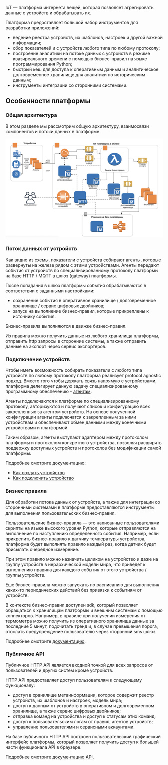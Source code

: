 IoT — платформа интернета вещей, которая позволяет агрегировать данные с устройств и обрабатывать их.

Платформа предоставляет большой набор инструментов для разработки приложений:

- ведение реестра устройств, их шаблонов, настроек и другой важной информации;
- сбор показателей и с устройств любого типа по любому протоколу;
- построение аналитики на потоке данных с устройств в режиме квазиреального времени с помощью бизнес-правил на языке программирования Python;
- быстрый кеш для доступа к оперативным данным и аналитическое долговременное хранилище для аналитики по историческим данным;
- инструменты интеграции со сторонними системами.

## Особенности платформы

### Общая архитектура

В этом разделе мы рассмотрим общую архитектуру, взаимосвязи компонентов и потоки данных в платформе.

![](./assets/architecture.png)

### Поток данных от устройств

Как видно из схемы, показатели с устройств собирают агенты, которые развернуты на железе рядом с этими устройствами. Агенты передают события от устройств по специализированному протоколу платформы на базе HTTP / MQTT в шлюз (gateway) платформы.

После попадания в шлюз платформы события обрабатываются в соответствии с заданными настройками:

- сохранение события в оперативное хранилище / долговременное хранилище / сервис цифровых двойников;
- запуск на выполнение бизнес-правил, которые прикреплены к источнику события.

Бизнес-правила выполняются в движке бизнес-правил.

Из правила можно получить данные из любого хранилища платформы, отправить http запросы в сторонние системы, а также отправить данные на экспорт через сервис экспортеров.

### Подключение устройств

Чтобы иметь возможность собирать показатели с любого типа устройств по любому протоколу платформа реализует protocol agnostic подход. Вместо того чтобы держать связь напрямую с устройствами, платформа делегирует данную задачу специализированному программному обеспечению - [агентам](../agents/).

Агенты подключаются к платформе по специализированному протоколу, авторизуются и получают список и конфигурацию всех закрепленных за агентом устройств. На основе полученной конфигурации агенты подключатся к закрепленным за ними устройствам и обеспечивают обмен данными между конечными устройствами и платформой.

Таким образом, агенты выступают адаптером между протоколом платформы и протоколом конкретного устройства, позволяя расширять поддержку доступных устройств и протоколов без модификации самой платформы.

Подробнее смотрите документацию:

- [Как создать устройство](../iot-start/create-device/)
- [Как подключить устройство](../iot-start/create-device/)

### Бизнес правила

Для обработки потока данных от устройств, а также для интеграции со сторонними системами в платформе предоставляются инструменты для выполнения пользовательских бизнес-правил.

Пользовательские бизнес-правила — это написанные пользователями скрипты на языке высокого уровня Python, которые отправляются на выполнение по наступлению определенного события. Например, если прикрепить бизнес-правило к датчику температуры устройства, платформа будет выполнять правило каждый раз, когда датчик будет присылать очередное измерение.

При этом правило можно назначить целиком на устройство и даже на группу устройств в иерархической модели мира, что приведет к выполнению правила для каждого события от этого устройства / группы устройств.

Еше бизнес-правила можно запускать по расписанию для выполнения каких-то периодических действий без привязки к событиям от устройств.

В контексте бизнес-правил доступен sdk, который позволяет обращаться к хранилищам платформы и внешним системам с помощью коннекторов. Например, в правиле при получении измерения от термометра можно получить из оперативного хранилища данные за последние 5 минут, подсчитать тренд и, в случае превышения порога, отослать предупреждение пользователю через сторонний sms шлюз.

Подробнее смотрите [документацию](../rules/).

### Публичное API

Публичное HTTP API является входной точкой для всех запросов от пользователей и других систем кроме устройств.

HTTP API предоставляет доступ пользователям к следующему функционалу:

- доступ в хранилище метаинформации, которое содержит реестр устройств, их шаблонов и настроек, модель мира;
- доступ к данным от устройств в оперативном и долговременном хранилище, а также сервис цифровых двойников;
- отправка команд на устройства и доступ к статусам этих команд;
- доступ к пользовательским логам от правил, агентов устройств;
- управление пользователями и сервисными аккаунтами.

На базе публичного HTTP API построен пользовательский графический интерфейс платформы, который позволяет получить доступ к большей части функционала API в браузере.

Подробнее смотрите [документацию API](../../../additionals/api/api-iot).
